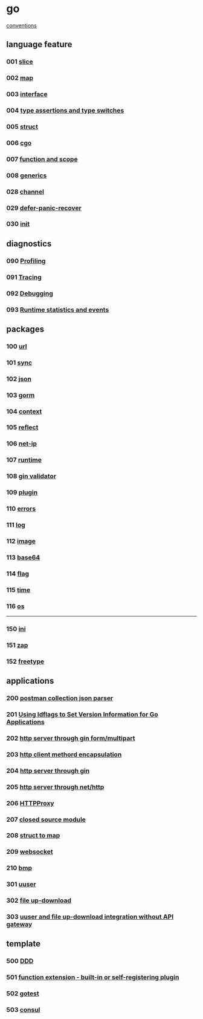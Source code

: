 # go

[conventions](conventions.md)

## language feature

### 001 [slice](001)

### 002 [map](002)

### 003 [interface](003)

### 004 [type assertions and type switches](004)

### 005 [struct](005)

### 006 [cgo](006)

### 007 [function and scope](007)

### 008 [generics](008)

### 028 [channel](028)

### 029 [defer-panic-recover](029)

### 030 [init](030)

## diagnostics

### 090 [Profiling](090)

### 091 [Tracing](091)

### 092 [Debugging](092)

### 093 [Runtime statistics and events](093)

## packages

### 100 [url](100)

### 101 [sync](101)

### 102 [json](102)

### 103 [gorm](103)

### 104 [context](104)

### 105 [reflect](105)

### 106 [net-ip](106)

### 107 [runtime](107)

### 108 [gin validator](108)

### 109 [plugin](109)

### 110 [errors](110)

### 111 [log](111)

### 112 [image](112)

### 113 [base64](113)

### 114 [flag](114)

### 115 [time](115)

### 116 [os](116)

---

### 150 [ini](150)

### 151 [zap](151)

### 152 [freetype](152)

## applications

### 200 [postman collection json parser](200)

### 201 [Using ldflags to Set Version Information for Go Applications](201)

### 202 [http server through gin form/multipart](202)

### 203 [http client methord encapsulation](203)

### 204 [http server through gin](204)

### 205 [http server through net/http](205)

### 206 [HTTPProxy](206)

### 207 [closed source module](207)

### 208 [struct to map](208)

### 209 [websocket](209)

### 210 [bmp](210)

### 301 [uuser](301)

### 302 [file up-download](302)

### 303 [uuser and file up-download integration without API gateway ](303)

## template

### 500 [DDD](500)

### 501 [function extension - built-in or self-registering plugin](501)

### 502 [gotest](502)

### 503 [consul](503)
